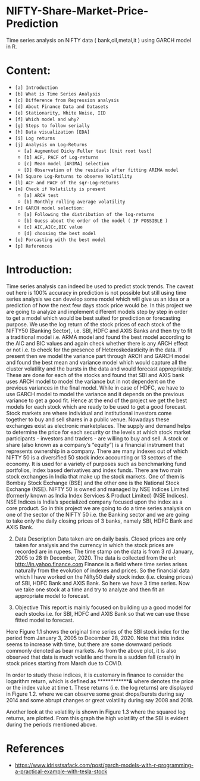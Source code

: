 # NIFTY-Share-Market-Price-Prediction
Time series analysis on NIFTY data ( bank,oil,metal,it ) using GARCH model in R.



# Content:
- `[a] Introduction `
- `[b] What is Time Series Analysis`
- `[c] Difference from Regression analysis`
- `[d] About Finance Data and Datasets`
- `[e] Stationarity, White Noise, IID`
- `[f] Which model and why?`
- `[g] Steps to follow serially`
- `[h] Data visualization [EDA]`
- `[i] Log returns`
- `[j] Analysis on Log-Returns`
    - `[a] Augmented Dicky Fuller test [Unit root test]`
    - `[b] ACF, PACF of Log-returns `
    - `[c] Mean model [ARIMA] selection `
    - `[D] Observation of the residuals after fitting ARIMA model`
- `[k] Square Log-Returns to observe Volatility`
- `[l] ACF and PACF of the sqr-Log-Returns`
- `[m] Check if Volatility is present`
    - `[a] ARCH test`
    - `[b] Monthly rolling average volatility`
- `[n] GARCH model selection:`
    - `[a] Following the distribution of the log-returns`
    - `[b] Guess about the order of the model ( IF POSSIBLE )`
    - `[c] AIC,AICc,BIC value`
    - `[d] choosing the best model `
- `[o] Forcasting with the best model`
- `[p] References`

# Introduction:
Time series analysis can indeed be used to predict stock trends. The caveat out here is 100%
accuracy in prediction is not possible but still using time series analysis we can develop some
model which will give us an idea or a prediction of how the next few days stock price would
be. In this project we are going to analyze and implement different models step by step in
order to get a model which would be best suited for prediction or forecasting purpose. We
use the log return of the stock prices of each stock of the NIFTY50 (Banking Sector), i.e. SBI,
HDFC and AXIS Banks and then try to fit a traditional model i.e. ARMA model and found the
best model according to the AIC and BIC values and again check whether there is any ARCH
effect or not i.e. to check for the presence of Heteroskedasticity in the data. If present then
we model the variance part through ARCH and GARCH model and found the best mean and
variance model which would capture all the cluster volatility and the bursts in the data and
would forecast appropriately. These are done for each of the stocks and found that SBI and
AXIS bank uses ARCH model to model the variance but in not dependent on the previous
variances in the final model. While in case of HDFC, we have to use GARCH model to model
the variance and it depends on the previous variance to get a good fit. Hence at the end of
the project we get the best models for each stock which are ready to be used to get a good
forecast.
Stock markets are where individual and institutional investors come together to buy and sell
shares in a public venue. Nowadays these exchanges exist as electronic marketplaces. The
supply and demand helps to determine the price for each security or the levels at which
stock market participants - investors and traders - are willing to buy and sell. A stock or
share (also known as a company’s “equity”) is a financial instrument that represents
ownership in a company. There are many indexes out of which NIFTY 50 is a diversified 50
stock index accounting or 13 sectors of the economy. It is used for a variety of purposes
such as benchmarking fund portfolios, index based derivatives and index funds. There are
two main stock exchanges in India that make up the stock markets. One of them is Bombay
Stock Exchange (BSE) and the other one is the National Stock Exchange (NSE). NIFTY 50 is
owned and managed by NSE Indices Limited (formerly known as India Index Services &
Product Limited) (NSE Indices). NSE Indices is India’s specialized company focused upon the
index as a core product. So in this project we are going to do a time series analysis on one of
the sector of the NIFTY 50 i.e. the Banking sector and we are going to take only the daily
closing prices of 3 banks, namely SBI, HDFC Bank and AXIS Bank.


2. Data Description
Data taken are on daily basis. Closed prices are only taken for analysis and the currency in
which the stock prices are recorded are in rupees. The time stamp on the data is from 3 rd
January, 2005 to 28 th December, 2020. The data is collected from the url:
http://in.yahoo.finance.com
Finance is a field where time series arises naturally from the evolution of indexes and prices.
So the financial data which I have worked on the Nifty50 daily stock index (i.e. closing
prices) of SBI, HDFC Bank and AXIS Bank. So here we have 3 time series. Now we take one
stock at a time and try to analyze and then fit an appropriate model to forecast.

3. Objective
This report is mainly focused on building up a good model for each stocks i.e. for SBI, HDFC
and AXIS Bank so that we can use these fitted model to forecast.



Here Figure 1.1 shows the original time series of the SBI stock index for the period from
January 3, 2005 to December 28, 2020. Note that this index seems to increase with time,
but there are some downward periods commonly denoted as bear markets. As from the
above plot, it is also observed that data is much volatile and there is a sudden fall (crash) in
stock prices starting from March due to COVID.

In order to study these indices, it is customary in finance to consider the logarithm return,
which is defined as ****************&****
where denotes the price or the index value at time t. These returns (i.e. the log returns)
are displayed in Figure 1.2. where we can observe some great drops/bursts during say 2014
and some abrupt changes or great volatility during say 2008 and 2018.

Another look at the volatility is shown in Figure 1.3 where the squared log returns,
are
plotted. From this graph the high volatility of the SBI is evident during the periods
mentioned above.

# References
- https://www.idrisstsafack.com/post/garch-models-with-r-programming-a-practical-example-with-tesla-stock
